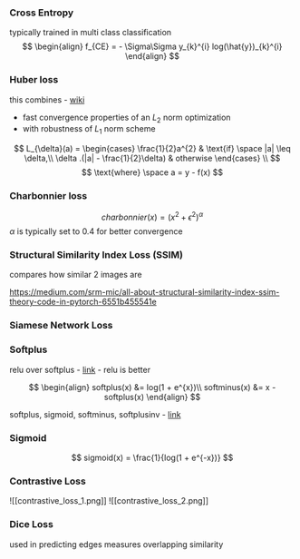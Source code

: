 ### Cross Entropy
typically trained in multi class classification
$$
\begin{align}
f_{CE} = - \Sigma\Sigma y_{k}^{i} log(\hat{y})_{k}^{i}
\end{align}
$$


### Huber loss
this combines - [wiki](https://en.wikipedia.org/wiki/Huber_loss)
- fast convergence properties of an $L_2$ norm optimization 
- with robustness of $L_{1}$ norm scheme

$$
L_{\delta}(a) = 
\begin{cases}
\frac{1}{2}a^{2} & \text{if} \space |a| \leq \delta,\\
\delta .(|a| - \frac{1}{2}\delta) & otherwise
\end{cases}
\\
$$
$$
\text{where} \space a = y - f(x)
$$

### Charbonnier loss
$$
charbonnier(x) = (x^{2} + \epsilon^{2})^{\alpha}
$$
$\alpha$ is typically set to $0.4$ for better convergence

### Structural Similarity Index Loss (SSIM)
compares how similar 2 images are 

https://medium.com/srm-mic/all-about-structural-similarity-index-ssim-theory-code-in-pytorch-6551b455541e

### Siamese Network Loss


### Softplus
relu over softplus - [link](https://stats.stackexchange.com/questions/146057/what-are-the-benefits-of-using-relu-over-softplus-as-activation-functions)
	- relu is better

$$
\begin{align}
softplus(x) &= log(1 + e^{x})\\
softminus(x) &= x - softplus(x)
\end{align}
$$

softplus, sigmoid, softminus, softplusinv - [link](https://jiafulow.github.io/blog/2019/07/11/softplus-and-softminus/)

### Sigmoid
$$
sigmoid(x) = \frac{1}{log(1 + e^{-x})}
$$

### Contrastive Loss
![[contrastive_loss_1.png]]
![[contrastive_loss_2.png]]

### Dice Loss
used in predicting edges 
measures overlapping similarity
